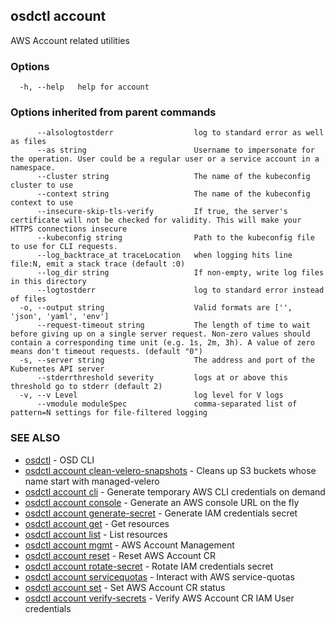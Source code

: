 ## osdctl account

AWS Account related utilities

### Options

```
  -h, --help   help for account
```

### Options inherited from parent commands

```
      --alsologtostderr                  log to standard error as well as files
      --as string                        Username to impersonate for the operation. User could be a regular user or a service account in a namespace.
      --cluster string                   The name of the kubeconfig cluster to use
      --context string                   The name of the kubeconfig context to use
      --insecure-skip-tls-verify         If true, the server's certificate will not be checked for validity. This will make your HTTPS connections insecure
      --kubeconfig string                Path to the kubeconfig file to use for CLI requests.
      --log_backtrace_at traceLocation   when logging hits line file:N, emit a stack trace (default :0)
      --log_dir string                   If non-empty, write log files in this directory
      --logtostderr                      log to standard error instead of files
  -o, --output string                    Valid formats are ['', 'json', 'yaml', 'env']
      --request-timeout string           The length of time to wait before giving up on a single server request. Non-zero values should contain a corresponding time unit (e.g. 1s, 2m, 3h). A value of zero means don't timeout requests. (default "0")
  -s, --server string                    The address and port of the Kubernetes API server
      --stderrthreshold severity         logs at or above this threshold go to stderr (default 2)
  -v, --v Level                          log level for V logs
      --vmodule moduleSpec               comma-separated list of pattern=N settings for file-filtered logging
```

### SEE ALSO

* [osdctl](osdctl.md)	 - OSD CLI
* [osdctl account clean-velero-snapshots](osdctl_account_clean-velero-snapshots.md)	 - Cleans up S3 buckets whose name start with managed-velero
* [osdctl account cli](osdctl_account_cli.md)	 - Generate temporary AWS CLI credentials on demand
* [osdctl account console](osdctl_account_console.md)	 - Generate an AWS console URL on the fly
* [osdctl account generate-secret](osdctl_account_generate-secret.md)	 - Generate IAM credentials secret
* [osdctl account get](osdctl_account_get.md)	 - Get resources
* [osdctl account list](osdctl_account_list.md)	 - List resources
* [osdctl account mgmt](osdctl_account_mgmt.md)	 - AWS Account Management
* [osdctl account reset](osdctl_account_reset.md)	 - Reset AWS Account CR
* [osdctl account rotate-secret](osdctl_account_rotate-secret.md)	 - Rotate IAM credentials secret
* [osdctl account servicequotas](osdctl_account_servicequotas.md)	 - Interact with AWS service-quotas
* [osdctl account set](osdctl_account_set.md)	 - Set AWS Account CR status
* [osdctl account verify-secrets](osdctl_account_verify-secrets.md)	 - Verify AWS Account CR IAM User credentials

